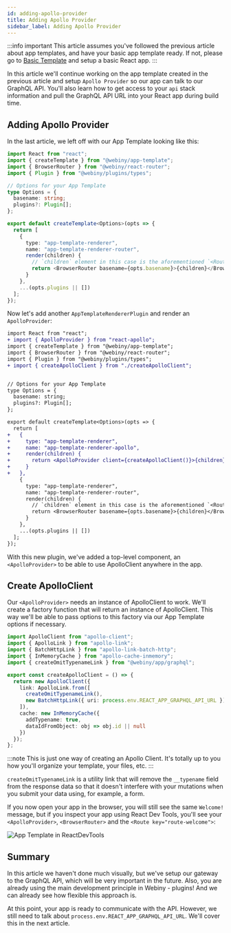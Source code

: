 ```yaml
---
id: adding-apollo-provider
title: Adding Apollo Provider
sidebar_label: Adding Apollo Provider
---
```


:::info important
This article assumes you've followed the previous article about app templates, and have your basic app template ready. If not, please go to [Basic Template](/docs/app-development/create-app-template/basic-template) and setup a basic React app.
:::

In this article we'll continue working on the app template created in the previous article and setup `Apollo Provider` so our app can talk to our GraphQL API. You'll also learn how to get access to your `api` stack information and pull the GraphQL API URL into your React app during build time.

## Adding Apollo Provider

In the last article, we left off with our App Template looking like this:

```typescript jsx title="src/template.tsx"
import React from "react";
import { createTemplate } from "@webiny/app-template";
import { BrowserRouter } from "@webiny/react-router";
import { Plugin } from "@webiny/plugins/types";

// Options for your App Template
type Options = {
  basename: string;
  plugins?: Plugin[];
};

export default createTemplate<Options>(opts => {
  return [
    {
      type: "app-template-renderer",
      name: "app-template-renderer-router",
      render(children) {
        // `children` element in this case is the aforementioned `<Routes/>` element
        return <BrowserRouter basename={opts.basename}>{children}</BrowserRouter>;
      }
    },
    ...(opts.plugins || [])
  ];
});
```

Now let's add another `AppTemplateRendererPlugin` and render an `ApolloProvider`:

```diff title="src/template.tsx"
import React from "react";
+ import { ApolloProvider } from "react-apollo";
import { createTemplate } from "@webiny/app-template";
import { BrowserRouter } from "@webiny/react-router";
import { Plugin } from "@webiny/plugins/types";
+ import { createApolloClient } from "./createApolloClient";


// Options for your App Template
type Options = {
  basename: string;
  plugins?: Plugin[];
};

export default createTemplate<Options>(opts => {
  return [
+   {
+     type: "app-template-renderer",
+     name: "app-template-renderer-apollo",
+     render(children) {
+       return <ApolloProvider client={createApolloClient()}>{children}</ApolloProvider>;
+     }
+   },
    {
      type: "app-template-renderer",
      name: "app-template-renderer-router",
      render(children) {
        // `children` element in this case is the aforementioned `<Routes/>` element
        return <BrowserRouter basename={opts.basename}>{children}</BrowserRouter>;
      }
    },
    ...(opts.plugins || [])
  ];
});
```

With this new plugin, we've added a top-level component, an `<ApolloProvider>` to be able to use ApolloClient anywhere in the app.

## Create ApolloClient

Our `<ApolloProvider>` needs an instance of ApolloClient to work. We'll create a factory function that will return an instance of ApolloClient. This way we'll be able to pass options to this factory via our App Template options if necessary.

```typescript title="src/createApolloClient.ts"
import ApolloClient from "apollo-client";
import { ApolloLink } from "apollo-link";
import { BatchHttpLink } from "apollo-link-batch-http";
import { InMemoryCache } from "apollo-cache-inmemory";
import { createOmitTypenameLink } from "@webiny/app/graphql";

export const createApolloClient = () => {
  return new ApolloClient({
    link: ApolloLink.from([
      createOmitTypenameLink(),
      new BatchHttpLink({ uri: process.env.REACT_APP_GRAPHQL_API_URL })
    ]),
    cache: new InMemoryCache({
      addTypename: true,
      dataIdFromObject: obj => obj.id || null
    })
  });
};
```

:::note
This is just one way of creating an Apollo Client. It's totally up to you how you'll organize your template, your files, etc.
:::

`createOmitTypenameLink` is a utility link that will remove the `__typename` field from the response data so that it doesn't interfere with your mutations when you submit your data using, for example, a form.

If you now open your app in the browser, you will still see the same `Welcome!` message, but if you inspect your app using React Dev Tools, you'll see your `<ApolloProvider>`, `<BrowserRouter>` and the `<Route key="route-welcome">`:

![App Template in ReactDevTools](/img/app-development/app-template-apollo-provider.png)

## Summary
In this article we haven't done much visually, but we've setup our gateway to the GraphQL API, which will be very important in the future. Also, you are already using the main development principle in Webiny - plugins! And we can already see how flexible this approach is. 

At this point, your app is ready to communicate with the API. However, we still need to talk about `process.env.REACT_APP_GRAPHQL_API_URL`. We'll cover this in the next article.
